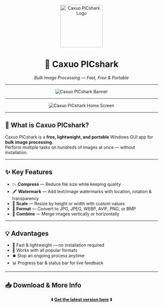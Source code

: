 <p align="center">
  <img src="https://github.com/user-attachments/assets/8953e0a1-7848-4549-8135-2fd11f9e0f12" alt="Caxuo PICshark Logo" width="140">
</p>

<h1 align="center">🦈 Caxuo PICshark</h1>

<p align="center">
  <em>Bulk Image Processing — Fast, Free & Portable</em>
</p>

---

<p align="center">
  <img src="<banner>" alt="Caxuo PICshark Banner">
</p>

---

<p align="center">
  <img src="<screenshot1>" alt="Caxuo PICshark Home Screen">
</p>

---

## 📌 What is Caxuo PICshark?

Caxuo PICshark is a **free, lightweight, and portable** Windows GUI app for **bulk image processing**.  
Perform multiple tasks on hundreds of images at once — without installation.

---

## ✨ Key Features

- 📉 **Compress** — Reduce file size while keeping quality  
- 🖋️ **Watermark** — Add text/image watermarks with location, rotation & transparency  
- 📏 **Scale** — Resize by height or width with custom values  
- 🔄 **Format** — Convert to JPG, JPEG, WEBP, AVIF, PNG, or BMP  
- 🧩 **Combine** — Merge images vertically or horizontally  

---

## 💡 Advantages

- 🚀 Fast & lightweight — no installation required  
- 📂 Works with all popular formats  
- ⏹️ Stop an ongoing process anytime  
- 📊 Progress bar & status bar for live feedback  

---

## 📥 Download & More Info

<p align="center">
  <strong>⬇️ <a href="https://github.com/anubhavyadav/caxuoPICshark/releases/tag/v1.0.2">Get the latest version here</a> ⬇️</strong>
</p>
